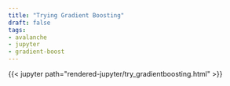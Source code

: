 ```yaml
---
title: "Trying Gradient Boosting"
draft: false
tags:
- avalanche
- jupyter
- gradient-boost
---
```


{{< jupyter path="rendered-jupyter/try_gradientboosting.html" >}}
